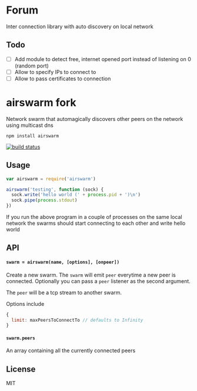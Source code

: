 
# Forum

Inter connection library with auto discovery on local network

## Todo

- [ ] Add module to detect free, internet opened port instead of listening on 0 (random port)
- [ ] Allow to specify IPs to connect to
- [ ] Allow to pass certificates to connection

# airswarm fork

Network swarm that automagically discovers other peers on the network using multicast dns

```
npm install airswarm
```

[![build status](http://img.shields.io/travis/mafintosh/airswarm.svg?style=flat)](http://travis-ci.org/mafintosh/airswarm)

## Usage

``` js
var airswarm = require('airswarm')

airswarm('testing', function (sock) {
  sock.write('hello world (' + process.pid + ')\n')
  sock.pipe(process.stdout)
})
```

If you run the above program in a couple of processes on the same local network
the swarms should start connecting to each other and write hello world

## API

#### `swarm = airswarm(name, [options], [onpeer])`

Create a new swarm. The `swarm` will emit `peer` everytime a new peer
is connected. Optionally you can pass a `peer` listener as the second argument.

The `peer` will be a tcp stream to another swarm.

Options include

``` js
{
  limit: maxPeersToConnectTo // defaults to Infinity
}
```

#### `swarm.peers`

An array containing all the currently connected peers

## License

MIT
